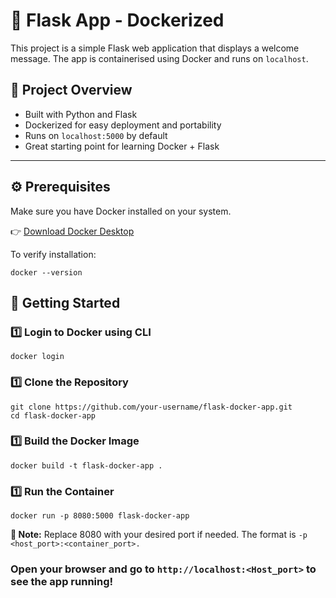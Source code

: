 # 🐳 Flask App - Dockerized

This project is a simple Flask web application that displays a welcome message. The app is containerised using Docker and runs on `localhost`.

## 📌 Project Overview

- Built with Python and Flask
- Dockerized for easy deployment and portability
- Runs on `localhost:5000` by default
- Great starting point for learning Docker + Flask

---

## ⚙️ Prerequisites

Make sure you have Docker installed on your system.

👉 [Download Docker Desktop](https://www.docker.com/products/docker-desktop)

To verify installation:

```
docker --version
```

## 🚀 Getting Started

### 1️⃣ Login to Docker using CLI

```
docker login
```

### 1️⃣ Clone the Repository

```
git clone https://github.com/your-username/flask-docker-app.git
cd flask-docker-app
```

### 1️⃣ Build the Docker Image

```
docker build -t flask-docker-app .
```

### 1️⃣ Run the Container

```
docker run -p 8080:5000 flask-docker-app
```
**🔧 Note:** Replace 8080 with your desired port if needed.
The format is ``` -p <host_port>:<container_port>. ```

### Open your browser and go to ```http://localhost:<Host_port>``` to see the app running!
